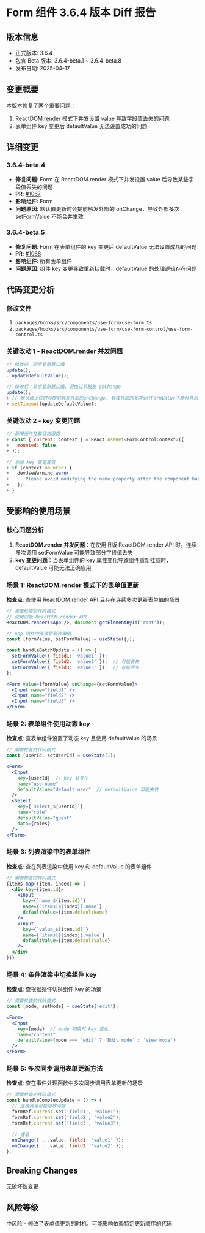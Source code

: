# Form 组件 3.6.4 版本 Diff 报告

## 版本信息
- 正式版本: 3.6.4
- 包含 Beta 版本: 3.6.4-beta.1 ~ 3.6.4-beta.8
- 发布日期: 2025-04-17

## 变更概要

本版本修复了两个重要问题：
1. ReactDOM.render 模式下并发设置 value 导致字段值丢失的问题
2. 表单组件 key 变更后 defaultValue 无法设置成功的问题

## 详细变更

### 3.6.4-beta.4
- **修复问题**: Form 在 ReactDOM.render 模式下并发设置 value 后导致某些字段值丢失的问题
- **PR**: [#1067](https://github.com/sheinsight/shineout-next/pull/1067)
- **影响组件**: Form
- **问题原因**: 默认值更新时会提前触发外部的 onChange，导致外部多次 setFormValue 不能合并生效

### 3.6.4-beta.5
- **修复问题**: Form 在表单组件的 key 变更后 defaultValue 无法设置成功的问题
- **PR**: [#1068](https://github.com/sheinsight/shineout-next/pull/1068)
- **影响组件**: 所有表单组件
- **问题原因**: 组件 key 变更导致重新挂载时，defaultValue 的处理逻辑存在问题

## 代码变更分析

### 修改文件
1. `packages/hooks/src/components/use-form/use-form.ts`
2. `packages/hooks/src/components/use-form/use-form-control/use-form-control.ts`

### 关键改动 1 - ReactDOM.render 并发问题
```javascript
// 修改前：同步更新默认值
update();
- updateDefaultValue();

// 修改后：异步更新默认值，避免过早触发 onChange
update();
+ // 默认值上位时会提前触发外部的onChange, 导致外部的多次setFormValue不能合并后生效的问题(ReactDOM.render方式渲染)
+ setTimeout(updateDefaultValue);
```

### 关键改动 2 - key 变更问题
```javascript
// 新增组件挂载状态跟踪
+ const { current: context } = React.useRef<FormControlContext>({
+   mounted: false,
+ });

// 添加 key 变更警告
+ if (context.mounted) {
+   devUseWarning.warn(
+     'Please avoid modifying the name property after the component has mounted, as this may result in unintended behavior or errors.',
+   );
+ }
```

## 受影响的使用场景

### 核心问题分析
1. **ReactDOM.render 并发问题**：在使用旧版 ReactDOM.render API 时，连续多次调用 setFormValue 可能导致部分字段值丢失
2. **key 变更问题**：当表单组件的 key 属性变化导致组件重新挂载时，defaultValue 可能无法正确应用

### 场景 1: ReactDOM.render 模式下的表单值更新
**检查点**: 查使用 ReactDOM.render API 且存在连续多次更新表单值的场景
```jsx
// 需要检查的代码模式
// 使用旧版 ReactDOM.render API
ReactDOM.render(<App />, document.getElementById('root'));

// App 组件中连续更新表单值
const [formValue, setFormValue] = useState({});

const handleBatchUpdate = () => {
  setFormValue({ field1: 'value1' });
  setFormValue({ field2: 'value2' });  // 可能丢失
  setFormValue({ field3: 'value3' });  // 可能丢失
};

<Form value={formValue} onChange={setFormValue}>
  <Input name="field1" />
  <Input name="field2" />
  <Input name="field3" />
</Form>
```

### 场景 2: 表单组件使用动态 key
**检查点**: 查表单组件设置了动态 key 且使用 defaultValue 的场景
```jsx
// 需要检查的代码模式
const [userId, setUserId] = useState(1);

<Form>
  <Input 
    key={userId}  // key 会变化
    name="username" 
    defaultValue="default_user"  // defaultValue 可能失效
  />
  <Select
    key={`select_${userId}`}
    name="role"
    defaultValue="guest"
    data={roles}
  />
</Form>
```

### 场景 3: 列表渲染中的表单组件
**检查点**: 查在列表渲染中使用 key 和 defaultValue 的表单组件
```jsx
// 需要检查的代码模式
{items.map((item, index) => (
  <div key={item.id}>
    <Input 
      key={`name_${item.id}`}
      name={`items[${index}].name`}
      defaultValue={item.defaultName}
    />
    <Input
      key={`value_${item.id}`} 
      name={`items[${index}].value`}
      defaultValue={item.defaultValue}
    />
  </div>
))}
```

### 场景 4: 条件渲染中切换组件 key
**检查点**: 查根据条件切换组件 key 的场景
```jsx
// 需要检查的代码模式
const [mode, setMode] = useState('edit');

<Form>
  <Input
    key={mode}  // mode 切换时 key 变化
    name="content"
    defaultValue={mode === 'edit' ? 'Edit mode' : 'View mode'}
  />
</Form>
```

### 场景 5: 多次同步调用表单更新方法
**检查点**: 查在事件处理函数中多次同步调用表单更新的场景
```jsx
// 需要检查的代码模式
const handleComplexUpdate = () => {
  // 连续调用可能导致问题
  formRef.current.set('field1', 'value1');
  formRef.current.set('field2', 'value2');
  formRef.current.set('field3', 'value3');
  
  // 或者
  onChange({ ...value, field1: 'value1' });
  onChange({ ...value, field2: 'value2' });
};
```

## Breaking Changes

无破坏性变更

## 风险等级

中风险 - 修改了表单值更新的时机，可能影响依赖特定更新顺序的代码
